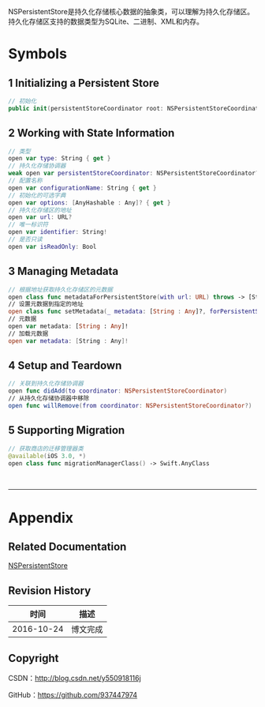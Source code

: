 NSPersistentStore是持久化存储核心数据的抽象类，可以理解为持久化存储区。持久化存储区支持的数据类型为SQLite、二进制、XML和内存。

# Symbols

## 1 Initializing a Persistent Store

```swift
// 初始化
public init(persistentStoreCoordinator root: NSPersistentStoreCoordinator?, configurationName name: String?, at url: URL, options: [AnyHashable : Any]? = nil)
```

## 2 Working with State Information

```swift
// 类型
open var type: String { get }
// 持久化存储协调器
weak open var persistentStoreCoordinator: NSPersistentStoreCoordinator? { get } 
// 配置名称
open var configurationName: String { get }
// 初始化的可选字典
open var options: [AnyHashable : Any]? { get }
// 持久化存储区的地址
open var url: URL?
// 唯一标识符
open var identifier: String!
// 是否只读
open var isReadOnly: Bool
```

## 3 Managing Metadata

```swift
// 根据地址获取持久化存储区的元数据
open class func metadataForPersistentStore(with url: URL) throws -> [String : Any]
// 设置元数据到指定的地址
open class func setMetadata(_ metadata: [String : Any]?, forPersistentStoreAt url: URL) throws
// 元数据
open var metadata: [String : Any]!
// 加载元数据
open var metadata: [String : Any]!
```

## 4 Setup and Teardown

```swift
// 关联到持久化存储协调器
open func didAdd(to coordinator: NSPersistentStoreCoordinator)
// 从持久化存储协调器中移除
open func willRemove(from coordinator: NSPersistentStoreCoordinator?)
```

## 5 Supporting Migration

```swift
// 获取商店的迁移管理器类
@available(iOS 3.0, *)
open class func migrationManagerClass() -> Swift.AnyClass
```

&#160;

----------

# Appendix

## Related Documentation

[NSPersistentStore](https://developer.apple.com/reference/coredata/nspersistentstore)

## Revision History

| 时间 | 描述 |
| ---- | ---- |
| 2016-10-24 | 博文完成 |

## Copyright

CSDN：http://blog.csdn.net/y550918116j

GitHub：https://github.com/937447974